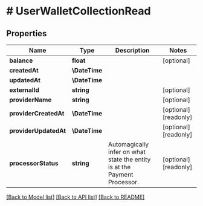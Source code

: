 # # UserWalletCollectionRead

## Properties

Name | Type | Description | Notes
------------ | ------------- | ------------- | -------------
**balance** | **float** |  | [optional]
**createdAt** | **\DateTime** |  |
**updatedAt** | **\DateTime** |  |
**externalId** | **string** |  | [optional]
**providerName** | **string** |  | [optional]
**providerCreatedAt** | **\DateTime** |  | [optional] [readonly]
**providerUpdatedAt** | **\DateTime** |  | [optional] [readonly]
**processorStatus** | **string** | Automagically infer on what state the entity is at the Payment Processor. | [optional] [readonly]

[[Back to Model list]](../../README.md#models) [[Back to API list]](../../README.md#endpoints) [[Back to README]](../../README.md)
